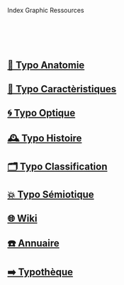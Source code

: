   Index Graphic Ressources
# &nbsp;

<!---
## [📝 Checklists](InDesign, Glyphs, MicroTypo)
## [🏢 Index Grid Systems]()
## [🦚 Index Littérature Visuelle]()
## [⚡ Index Logos]()
## [🔨 Typo Construction]()
## [🔍 Typo Macro-Micro]()
## [🧪 Typo Specimens]()
## [⚙️ Tech Support]()
## [💼 Portfolio](Student's projects)
--->


## [🔬 Typo Anatomie](/describe-typefaces)
## [🧬 Typo Caractèristiques](/parameter-typefaces)
## [🌀 Typo Optique](/correct-typeface)
## [🕰️ Typo Histoire](/overview-writing-history)
## [🗂️ Typo Classification](/classify-typefaces)
## [💥 Typo Sémiotique](/denote-typefaces)
## [🌐 Wiki](/index-graphic-terminology)
## [☎️ Annuaire](/index-designers)

## [➡️ Typothèque](http://typo.eracom.ch)
